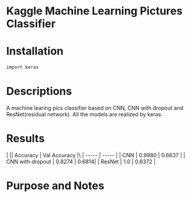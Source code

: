 # Kaggle Machine Learning Pictures Classifier

# Installation 

```bash
import keras
```

# Descriptions
A machine learing pics classifier based on CNN, CNN with dropout and ResNet(residual network). All the models are realized by keras.

# Results
|  || Accuracy | Val Accuracy |\\
| ----- | ----- |
| CNN | 0.9980 | 0.6637 |
| CNN with dropout | 0.8274 | 0.6814|
| ResNet | 1.0 | 0.6372 |

# Purpose and Notes
